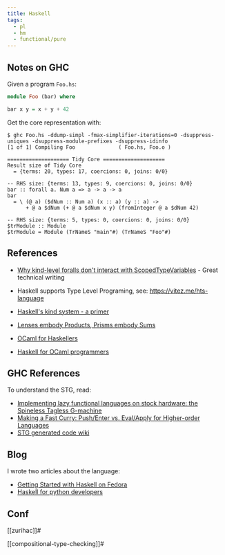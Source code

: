 ```yaml
---
title: Haskell
tags:
  - pl
  - hm
  - functional/pure
---
```


## Notes on GHC

Given a program `Foo.hs`:

```haskell
module Foo (bar) where

bar x y = x + y + 42
```

Get the core representation with:

```
$ ghc Foo.hs -ddump-simpl -fmax-simplifier-iterations=0 -dsuppress-uniques -dsuppress-module-prefixes -dsuppress-idinfo
[1 of 1] Compiling Foo              ( Foo.hs, Foo.o )

==================== Tidy Core ====================
Result size of Tidy Core
  = {terms: 20, types: 17, coercions: 0, joins: 0/0}

-- RHS size: {terms: 13, types: 9, coercions: 0, joins: 0/0}
bar :: forall a. Num a => a -> a -> a
bar
  = \ (@ a) ($dNum :: Num a) (x :: a) (y :: a) ->
      + @ a $dNum (+ @ a $dNum x y) (fromInteger @ a $dNum 42)

-- RHS size: {terms: 5, types: 0, coercions: 0, joins: 0/0}
$trModule :: Module
$trModule = Module (TrNameS "main"#) (TrNameS "Foo"#)
```

## References

- [Why kind-level foralls don't interact with ScopedTypeVariables](https://ryanglscott.github.io/2021/04/05/why-kind-level-foralls-dont-interact-with-scopedtypevariables/) - Great technical writing
- Haskell supports Type Level Programing, see: https://vitez.me/hts-language
- [Haskell's kind system - a primer](https://diogocastro.com/blog/2018/10/17/haskells-kind-system-a-primer/)
- [Lenses embody Products, Prisms embody Sums](https://blog.jle.im/entry/lenses-products-prisms-sums.html)

- [OCaml for Haskellers](http://blog.ezyang.com/2010/10/ocaml-for-haskellers/)
- [Haskell for OCaml programmers](https://dr-knz.net/haskell-for-ocaml-programmers.html)

## GHC References

To understand the STG, read:

- [Implementing lazy functional languages on stock hardware: the Spineless Tagless G-machine](https://www.microsoft.com/en-us/research/wp-content/uploads/1992/04/spineless-tagless-gmachine.pdf)
- [Making a Fast Curry: Push/Enter vs. Eval/Apply for Higher-order Languages](https://www.microsoft.com/en-us/research/wp-content/uploads/2016/07/eval-apply.pdf)
- [STG generated code wiki](https://gitlab.haskell.org/ghc/ghc/-/wikis/commentary/compiler/generated-code)

## Blog

I wrote two articles about the language:

- [Getting Started with Haskell on Fedora](https://fedoramagazine.org/getting-started-with-haskell-on-fedora/)
- [Haskell for python developers](https://www.softwarefactory-project.io/haskell-for-python-developers.html)

## Conf

[[zurihac]]#

[[compositional-type-checking]]#
